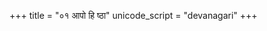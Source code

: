 +++
title = "०१ आपो हि ष्ठा"
unicode_script = "devanagari"
+++

<div class="js_include" url="../../../../../../saMskAra/mantraH/jalam/Rk/Apo_hi_ShThA/"  newLevelForH1="2" includeTitle="false"> </div>  
